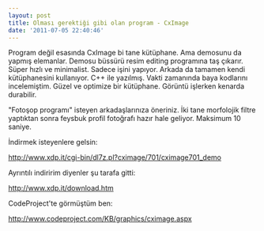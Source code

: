 ```yaml
---
layout: post
title: Olması gerektiği gibi olan program - CxImage
date: '2011-07-05 22:40:46'
---
```


Program değil esasında CxImage bi tane kütüphane. Ama demosunu da yapmış elemanlar. Demosu büssürü resim editing programına taş çıkarır. Süper hızlı ve minimalist. Sadece işini yapıyor. Arkada da tamamen kendi kütüphanesini kullanıyor. C++ ile yazılmış. Vakti zamanında baya kodlarını incelemiştim. Güzel ve optimize bir kütüphane. Görüntü işlerken kenarda durabilir.

"Fotoşop programı" isteyen arkadaşlarınıza öneriniz. İki tane morfolojik filtre yaptıktan sonra feysbuk profil fotoğrafı hazır hale geliyor. Maksimum 10 saniye.

İndirmek isteyenlere gelsin:

<a href="http://www.xdp.it/cgi-bin/dl7z.pl?cximage/701/cximage701_demo" target="_blank">http://www.xdp.it/cgi-bin/dl7z.pl?cximage/701/cximage701_demo</a>

Ayrıntılı indiririm diyenler şu tarafa gitti:

<a href="http://www.xdp.it/download.htm">http://www.xdp.it/download.htm</a>

CodeProject'te görmüştüm ben:

<a href="http://www.codeproject.com/KB/graphics/cximage.aspx">http://www.codeproject.com/KB/graphics/cximage.aspx</a>